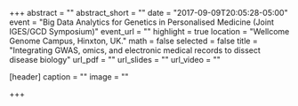 +++
abstract = ""
abstract_short = ""
date = "2017-09-09T20:05:28-05:00"
event = "Big Data Analytics for Genetics in Personalised Medicine (Joint IGES/GCD Symposium)"
event_url = ""
highlight = true
location = "Wellcome Genome Campus, Hinxton, UK."
math = false
selected = false
title = "Integrating GWAS, omics, and electronic medical records to dissect disease biology"
url_pdf = ""
url_slides = ""
url_video = ""

[header]
  caption = ""
  image = ""

+++
